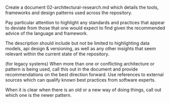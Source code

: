 Create a document 02-architectural-research.md
 which details the tools, frameworks and design
 patterns used across the repository.

Pay particular attention to highlight any 
 standards and practices that appear to deviate
 from those that one would expect to find given
 the recommended advice of the language and 
 framework.

The description should include but not be
 limited to highlighting data models, api
 design & versioning, as well as any other
 insights that seem relevant within the
 current state of the repository.

(for legacy systems)
When more than one or conflicting architecture
 or pattern is being used, call this out in the
 document and provide recommendations on the
 best direction forward. Use references to
 external sources which can qualify known best
 practices from software experts.

When it is clear when there is an old or a new
 way of doing things, call out which one is the
 newer pattern.